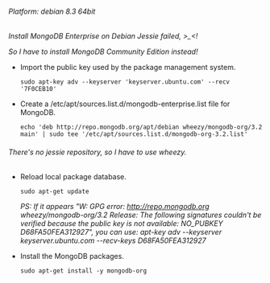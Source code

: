 
###### Platform: debian 8.3 64bit<p>

*Install MongoDB Enterprise on Debian Jessie failed, >_<!*<p>
*So I have to install MongoDB Community Edition instead!*<p>

* Import the public key used by the package management system.<p>
`sudo apt-key adv --keyserver 'keyserver.ubuntu.com' --recv '7F0CEB10'`<p>

* Create a /etc/apt/sources.list.d/mongodb-enterprise.list file for MongoDB.<p>
`echo 'deb http://repo.mongodb.org/apt/debian wheezy/mongodb-org/3.2 main' | sudo tee '/etc/apt/sources.list.d/mongodb-org-3.2.list'`<p>
###### There's no jessie repository, so I have to use wheezy.<p>

* Reload local package database.<p>
`sudo apt-get update`<p>
*PS: If it appears "W: GPG error: http://repo.mongodb.org wheezy/mongodb-org/3.2 Release: The following signatures couldn't be verified because the public key is not available: NO_PUBKEY D68FA50FEA312927", you can use: apt-key adv --keyserver keyserver.ubuntu.com --recv-keys D68FA50FEA312927*<p>

* Install the MongoDB packages.<p>
`sudo apt-get install -y mongodb-org`<p>
